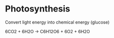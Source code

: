 # Photosynthesis

Convert light energy into chemical energy (glucose)

6CO2 + 6H2O -> C6H12O6 + 6O2 + 6H2O

